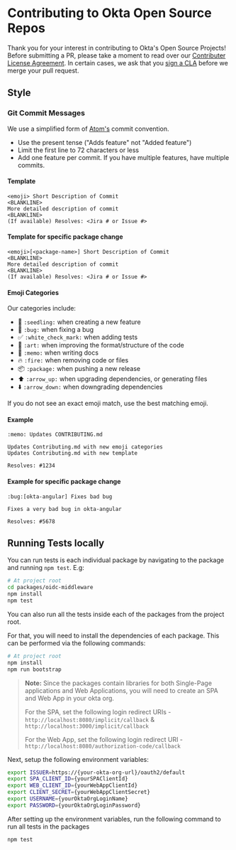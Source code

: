 # Contributing to Okta Open Source Repos

Thank you for your interest in contributing to Okta's Open Source Projects! Before submitting a PR, please take a moment to read over our [Contributer License Agreement](https://developer.okta.com/cla/). In certain cases, we ask that you [sign a CLA](https://developer.okta.com/sites/all/themes/developer/pdf/okta_individual_contributor_license_agreement_2016-11.pdf) before we merge your pull request.

## Style

### Git Commit Messages

We use a simplified form of [Atom's](https://github.com/atom/atom/blob/master/CONTRIBUTING.md#git-commit-messages) commit convention.

  * Use the present tense ("Adds feature" not "Added feature")
  * Limit the first line to 72 characters or less
  * Add one feature per commit. If you have multiple features, have multiple commits.

#### Template

    <emoji> Short Description of Commit
    <BLANKLINE>
    More detailed description of commit
    <BLANKLINE>
    (If available) Resolves: <Jira # or Issue #>

#### Template for specific package change

    <emoji>[<package-name>] Short Description of Commit
    <BLANKLINE>
    More detailed description of commit
    <BLANKLINE>
    (If available) Resolves: <Jira # or Issue #>

#### Emoji Categories
Our categories include:
  * :seedling: `:seedling:` when creating a new feature
  * :bug: `:bug:` when fixing a bug
  * :white_check_mark: `:white_check_mark:` when adding tests
  * :art: `:art:` when improving the format/structure of the code
  * :memo: `:memo:` when writing docs
  * :fire: `:fire:` when removing code or files
  * :package: `:package:` when pushing a new release
  * :arrow_up: `:arrow_up:` when upgrading dependencies, or generating files
  * :arrow_down: `:arrow_down:` when downgrading dependencies

If you do not see an exact emoji match, use the best matching emoji.

#### Example
    :memo: Updates CONTRIBUTING.md

    Updates Contributing.md with new emoji categories
    Updates Contributing.md with new template

    Resolves: #1234

#### Example for specific package change
    :bug:[okta-angular] Fixes bad bug

    Fixes a very bad bug in okta-angular

    Resolves: #5678

## Running Tests locally

You can run tests is each individual package by navigating to the package and running `npm test`.
E.g:

```bash
# At project root
cd packages/oidc-middleware
npm install
npm test
```

You can also run all the tests inside each of the packages from the project root.

For that, you will need to install the dependencies of each package. This can be performed via the following commands:

```bash
# At project root
npm install
npm run bootstrap
```

> **Note:** Since the packages contain libraries for both Single-Page applications and Web Applications, you will need to create an SPA and Web App in your okta org.
>
> For the SPA, set the following login redirect URIs - `http://localhost:8080/implicit/callback` & `http://localhost:3000/implicit/callback`
>
> For the Web App, set the following login redirect URI - `http://localhost:8080/authorization-code/callback`

Next, setup the following environment variables:

```bash
export ISSUER=https://{your-okta-org-url}/oauth2/default
export SPA_CLIENT_ID={yourSPAClientId}
export WEB_CLIENT_ID={yourWebAppClientId}
export CLIENT_SECRET={yourWebAppClientSecret}
export USERNAME={yourOktaOrgLoginName}
export PASSWORD={yourOktaOrgLoginPassword}
```

After setting up the environment variables, run the following command to run all tests in the packages

```bash
npm test
```
